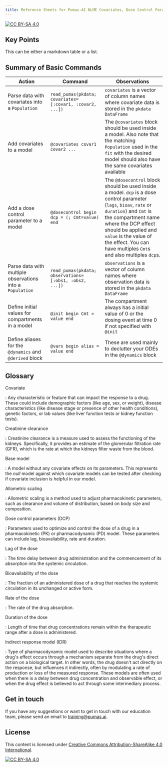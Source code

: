 ```yaml
---
title: Reference Sheets for Pumas-AI NLME Covariates, Dose Control Parameters, and PKPD Indirect Response Models Workshop
---
```


[![CC BY-SA 4.0](https://img.shields.io/badge/License-CC%20BY--SA%204.0-lightgrey.svg)](http://creativecommons.org/licenses/by-sa/4.0/)

## Key Points

This can be either a markdown table or a list.

## Summary of Basic Commands

| Action      | Command       | Observations          |
| ----------- | ------------- | --------------------- |
| Parse data with covariates into a `Population` | `read_pumas(pkdata; covariates=[:covar1, :covar2, ...])` | `covariates` is a vector of column names where covariate data is stored in the `pkdata` `DataFrame` |
| Add covariates to a model | `@covariates covar1 covar2 ...` | The `@covariates` block should be used inside a model. Also note that the matching `Population` used in the `fit` with the desired model should also have the same covariates available |
| Add a dose control parameter to a model | `@dosecontrol begin dcp = (; Cmt=value) end` | The `@dosecontrol` block should be used inside a model. `dcp` is a dose control parameter (`lags`, `bioav`, `rate` or `duration`) and `Cmt` is the compartment name where the DCP effect should be applied and `value` is the value of the effect. You can have multiples `Cmt`s and also multiples `dcp`s. |
| Parse data with multiple observations into a `Population` | `read_pumas(pkdata; observations=[:obs1, :obs2, ...])` | `observations` is a vector of column names where observation data is stored in the `pkdata` `DataFrame` |
| Define initial values for compartments in a model | `@init begin Cmt = value end` | The compartment always has a initial value of 0 or the dosing event at time 0 if not specified with `@init` | 
| Define aliases for the `@dynamics` and `@derived` block | `@vars begin alias = value end` | These are used mainly to declutter your ODEs in the `@dynamics` block | 

## Glossary

Covariate

: Any characteristic or feature that can impact the response to a drug. These could include demographic factors (like age, sex, or weight), disease characteristics (like disease stage or presence of other health conditions), genetic factors, or lab values (like liver function tests or kidney function tests).

Creatinine clearance

: Creatinine clearance is a measure used to assess the functioning of the kidneys. Specifically, it provides an estimate of the glomerular filtration rate (GFR), which is the rate at which the kidneys filter waste from the blood.

Base model

: A model without any covariate effects on its parameters. This represents the _null_ model against which covariate models can be tested after checking if covariate inclusion is helpful in our model.

Allometric scaling

: Allometric scaling is a method used to adjust pharmacokinetic parameters, such as clearance and volume of distribution, based on body size and composition.

Dose control parameters (DCP)

: Parameters used to optimize and control the dose of a drug in a pharmacokinetic (PK) or pharmacodynamic (PD) model. These parameters can include lag, bioavaliability, rate and duration.

Lag of the dose

: The time delay between drug administration and the commencement of its absorption into the systemic circulation.

Bioavailability of the dose

: The fraction of an administered dose of a drug that reaches the systemic circulation in its unchanged or active form. 

Rate of the dose

: The rate of the drug absorption.

Duration of the dose

: Length of time that drug concentrations remain within the therapeutic range after a dose is administered.

Indirect response model (IDR)

: Type of pharmacodynamic model used to describe situations where a drug's effect occurs through a mechanism separate from the drug's direct action on a biological target. In other words, the drug doesn't act directly on the response, but influences it indirectly, often by modulating a rate of production or loss of the measured response. These models are often used when there is a delay between drug concentration and observable effect, or when the drug effect is believed to act through some intermediary process.

## Get in touch

If you have any suggestions or want to get in touch with our education team,
please send an email to <training@pumas.ai>.

## License

This content is licensed under [Creative Commons Attribution-ShareAlike 4.0 International](http://creativecommons.org/licenses/by-sa/4.0/).

[![CC BY-SA 4.0](https://licensebuttons.net/l/by-sa/4.0/88x31.png)](http://creativecommons.org/licenses/by-sa/4.0/)
